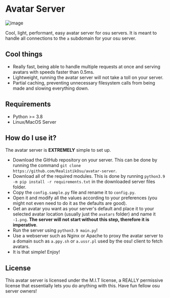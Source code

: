 # Avatar Server

![image](https://user-images.githubusercontent.com/36131887/123528177-77259400-d6dd-11eb-9e2e-58018259e98a.png)


Cool, light, performant, easy avatar server for osu servers. It is meant to handle all connections to the `a` subdomain for your osu server.

## Cool things

- Really fast, being able to handle multiple requests at once and serving avatars with speeds faster than 0.5ms.
- Lightweight, running the avatar server will not take a toll on your server.
- Partial caching, preventing unnecessary filesystem calls from being made and slowing everything down.

## Requirements
- Python >= 3.8
- Linux/MacOS Server

## How do I use it?
The avatar server is **EXTREMELY** simple to set up.
- Download the GitHub repository on your server. This can be done by running the command `git clone https://github.com/RealistikOsu/avatar-server`.
- Download all of the required modules. This is done by running `python3.9 -m pip install -r requirements.txt` in the downloaded server files folder.
- Copy the `config.sample.py` file and rename it to `config.py`.
- Open it and modify all the values according to your preferences (you might not even need to do it as the defaults are good).
- Get an avatar you want as your server's default and place it to your selected avatar location (usually just the `avatars` folder) and name it `-1.png`. **The server will not start without this step, therefore it is imperative**.
- Run the server using `python3.9 main.py`!
- Use a webserver such as Nginx or Apache to proxy the avatar server to a domain such as `a.ppy.sh` or `a.ussr.pl` used by the osu! client to fetch avatars.
- It is that simple! Enjoy!

## License
This avatar server is licensed under the M.I.T license, a REALLY permissive license that essentially lets you do anything with this. Have fun fellow osu server owners!

